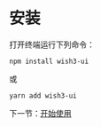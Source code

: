 # 安装

打开终端运行下列命令：

```
npm install wish3-ui
```

或

```
yarn add wish3-ui
```

下一节：[开始使用](#/doc/get-started)